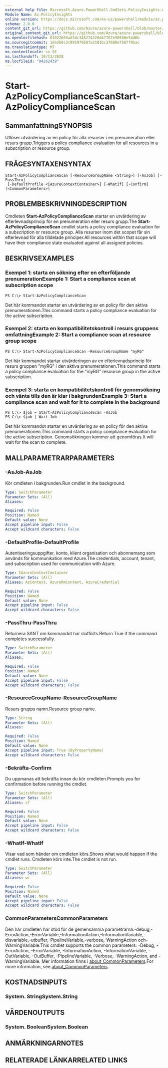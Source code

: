 ```yaml
---
external help file: Microsoft.Azure.PowerShell.Cmdlets.PolicyInsights.dll-Help.xml
Module Name: Az.PolicyInsights
online version: https://docs.microsoft.com/en-us/powershell/module/az.policyinsights/start-azpolicycompliancescan
schema: 2.0.0
content_git_url: https://github.com/Azure/azure-powershell/blob/master/src/PolicyInsights/PolicyInsights/help/Start-AzPolicyComplianceScan.md
original_content_git_url: https://github.com/Azure/azure-powershell/blob/master/src/PolicyInsights/PolicyInsights/help/Start-AzPolicyComplianceScan.md
ms.openlocfilehash: 61022603ad34c345274328d47767e90580e54d6b
ms.sourcegitcommit: 1de2b6c3c99197958fa2101bc37680e7507f91ac
ms.translationtype: MT
ms.contentlocale: sv-SE
ms.lasthandoff: 10/13/2020
ms.locfileid: "94262439"
---
```

# <span data-ttu-id="a909a-101">Start-AzPolicyComplianceScan</span><span class="sxs-lookup"><span data-stu-id="a909a-101">Start-AzPolicyComplianceScan</span></span>

## <span data-ttu-id="a909a-102">Sammanfattning</span><span class="sxs-lookup"><span data-stu-id="a909a-102">SYNOPSIS</span></span>
<span data-ttu-id="a909a-103">Utlöser utvärdering av en policy för alla resurser i en prenumeration eller resurs grupp.</span><span class="sxs-lookup"><span data-stu-id="a909a-103">Triggers a policy compliance evaluation for all resources in a subscription or resource group.</span></span>

## <span data-ttu-id="a909a-104">FRÅGESYNTAXEN</span><span class="sxs-lookup"><span data-stu-id="a909a-104">SYNTAX</span></span>

```
Start-AzPolicyComplianceScan [-ResourceGroupName <String>] [-AsJob] [-PassThru]
 [-DefaultProfile <IAzureContextContainer>] [-WhatIf] [-Confirm] [<CommonParameters>]
```

## <span data-ttu-id="a909a-105">PROBLEMBESKRIVNING</span><span class="sxs-lookup"><span data-stu-id="a909a-105">DESCRIPTION</span></span>
<span data-ttu-id="a909a-106">Cmdleten **Start-AzPolicyComplianceScan** startar en utvärdering av efterlevnadsprincip för en prenumeration eller resurs grupp.</span><span class="sxs-lookup"><span data-stu-id="a909a-106">The **Start-AzPolicyComplianceScan** cmdlet starts a policy compliance evaluation for a subscription or resource group.</span></span> <span data-ttu-id="a909a-107">Alla resurser inom det scopet får sin efterlevnad för alla tilldelade principer.</span><span class="sxs-lookup"><span data-stu-id="a909a-107">All resources within that scope will have their compliance state evaluated against all assigned policies.</span></span>

## <span data-ttu-id="a909a-108">BESKRIVS</span><span class="sxs-lookup"><span data-stu-id="a909a-108">EXAMPLES</span></span>

### <span data-ttu-id="a909a-109">Exempel 1: starta en sökning efter en efterföljande prenumeration</span><span class="sxs-lookup"><span data-stu-id="a909a-109">Example 1: Start a compliance scan at subscription scope</span></span>
```
PS C:\> Start-AzPolicyComplianceScan
```

<span data-ttu-id="a909a-110">Det här kommandot startar en utvärdering av en policy för den aktiva prenumerationen.</span><span class="sxs-lookup"><span data-stu-id="a909a-110">This command starts a policy compliance evaluation for the active subscription.</span></span>

### <span data-ttu-id="a909a-111">Exempel 2: starta en kompatibilitetskontroll i resurs gruppens omfattning</span><span class="sxs-lookup"><span data-stu-id="a909a-111">Example 2: Start a compliance scan at resource group scope</span></span>
```
PS C:\> Start-AzPolicyComplianceScan -ResourceGroupName "myRG"
```

<span data-ttu-id="a909a-112">Det här kommandot startar utvärderingen av en efterlevnadsprincip för resurs gruppen "myRG" i den aktiva prenumerationen.</span><span class="sxs-lookup"><span data-stu-id="a909a-112">This command starts a policy compliance evaluation for the "myRG" resource group in the active subscription.</span></span>

### <span data-ttu-id="a909a-113">Exempel 3: starta en kompatibilitetskontroll för genomsökning och vänta tills den är klar i bakgrunden</span><span class="sxs-lookup"><span data-stu-id="a909a-113">Example 3: Start a compliance scan and wait for it to complete in the background</span></span>
```
PS C:\> $job = Start-AzPolicyComplianceScan -AsJob
PS C:\> $job | Wait-Job
```

<span data-ttu-id="a909a-114">Det här kommandot startar en utvärdering av en policy för den aktiva prenumerationen.</span><span class="sxs-lookup"><span data-stu-id="a909a-114">This command starts a policy compliance evaluation for the active subscription.</span></span> <span data-ttu-id="a909a-115">Genomsökningen kommer att genomföras.</span><span class="sxs-lookup"><span data-stu-id="a909a-115">It will wait for the scan to complete.</span></span>

## <span data-ttu-id="a909a-116">MALLPARAMETRAR</span><span class="sxs-lookup"><span data-stu-id="a909a-116">PARAMETERS</span></span>

### <span data-ttu-id="a909a-117">-AsJob</span><span class="sxs-lookup"><span data-stu-id="a909a-117">-AsJob</span></span>
<span data-ttu-id="a909a-118">Kör cmdleten i bakgrunden.</span><span class="sxs-lookup"><span data-stu-id="a909a-118">Run cmdlet in the background.</span></span>

```yaml
Type: SwitchParameter
Parameter Sets: (All)
Aliases:

Required: False
Position: Named
Default value: None
Accept pipeline input: False
Accept wildcard characters: False
```

### <span data-ttu-id="a909a-119">-DefaultProfile</span><span class="sxs-lookup"><span data-stu-id="a909a-119">-DefaultProfile</span></span>
<span data-ttu-id="a909a-120">Autentiseringsuppgifter, konto, klient organisation och abonnemang som används för kommunikation med Azure.</span><span class="sxs-lookup"><span data-stu-id="a909a-120">The credentials, account, tenant, and subscription used for communication with Azure.</span></span>

```yaml
Type: IAzureContextContainer
Parameter Sets: (All)
Aliases: AzContext, AzureRmContext, AzureCredential

Required: False
Position: Named
Default value: None
Accept pipeline input: False
Accept wildcard characters: False
```

### <span data-ttu-id="a909a-121">-PassThru</span><span class="sxs-lookup"><span data-stu-id="a909a-121">-PassThru</span></span>
<span data-ttu-id="a909a-122">Returnera SANT om kommandot har slutförts.</span><span class="sxs-lookup"><span data-stu-id="a909a-122">Return True if the command completes successfully.</span></span>

```yaml
Type: SwitchParameter
Parameter Sets: (All)
Aliases:

Required: False
Position: Named
Default value: None
Accept pipeline input: False
Accept wildcard characters: False
```

### <span data-ttu-id="a909a-123">-ResourceGroupName</span><span class="sxs-lookup"><span data-stu-id="a909a-123">-ResourceGroupName</span></span>
<span data-ttu-id="a909a-124">Resurs grupps namn.</span><span class="sxs-lookup"><span data-stu-id="a909a-124">Resource group name.</span></span>

```yaml
Type: String
Parameter Sets: (All)
Aliases:

Required: False
Position: Named
Default value: None
Accept pipeline input: True (ByPropertyName)
Accept wildcard characters: False
```

### <span data-ttu-id="a909a-125">-Bekräfta</span><span class="sxs-lookup"><span data-stu-id="a909a-125">-Confirm</span></span>
<span data-ttu-id="a909a-126">Du uppmanas att bekräfta innan du kör cmdleten.</span><span class="sxs-lookup"><span data-stu-id="a909a-126">Prompts you for confirmation before running the cmdlet.</span></span>

```yaml
Type: SwitchParameter
Parameter Sets: (All)
Aliases: cf

Required: False
Position: Named
Default value: None
Accept pipeline input: False
Accept wildcard characters: False
```

### <span data-ttu-id="a909a-127">-WhatIf</span><span class="sxs-lookup"><span data-stu-id="a909a-127">-WhatIf</span></span>
<span data-ttu-id="a909a-128">Visar vad som händer om cmdleten körs.</span><span class="sxs-lookup"><span data-stu-id="a909a-128">Shows what would happen if the cmdlet runs.</span></span>
<span data-ttu-id="a909a-129">Cmdleten körs inte.</span><span class="sxs-lookup"><span data-stu-id="a909a-129">The cmdlet is not run.</span></span>

```yaml
Type: SwitchParameter
Parameter Sets: (All)
Aliases: wi

Required: False
Position: Named
Default value: None
Accept pipeline input: False
Accept wildcard characters: False
```

### <span data-ttu-id="a909a-130">CommonParameters</span><span class="sxs-lookup"><span data-stu-id="a909a-130">CommonParameters</span></span>
<span data-ttu-id="a909a-131">Den här cmdleten har stöd för de gemensamma parametrarna:-debug,-ErrorAction,-ErrorVariable,-InformationAction,-InformationVariable,-disvariable,-utbuffer,-PipelineVariable,-verbose,-WarningAction och-WarningVariable.</span><span class="sxs-lookup"><span data-stu-id="a909a-131">This cmdlet supports the common parameters: -Debug, -ErrorAction, -ErrorVariable, -InformationAction, -InformationVariable, -OutVariable, -OutBuffer, -PipelineVariable, -Verbose, -WarningAction, and -WarningVariable.</span></span> <span data-ttu-id="a909a-132">Mer information finns i [about_CommonParameters](http://go.microsoft.com/fwlink/?LinkID=113216).</span><span class="sxs-lookup"><span data-stu-id="a909a-132">For more information, see [about_CommonParameters](http://go.microsoft.com/fwlink/?LinkID=113216).</span></span>

## <span data-ttu-id="a909a-133">KOSTNADS</span><span class="sxs-lookup"><span data-stu-id="a909a-133">INPUTS</span></span>

### <span data-ttu-id="a909a-134">System. String</span><span class="sxs-lookup"><span data-stu-id="a909a-134">System.String</span></span>

## <span data-ttu-id="a909a-135">VÄRDEN</span><span class="sxs-lookup"><span data-stu-id="a909a-135">OUTPUTS</span></span>

### <span data-ttu-id="a909a-136">System. Boolean</span><span class="sxs-lookup"><span data-stu-id="a909a-136">System.Boolean</span></span>

## <span data-ttu-id="a909a-137">ANMÄRKNINGAR</span><span class="sxs-lookup"><span data-stu-id="a909a-137">NOTES</span></span>

## <span data-ttu-id="a909a-138">RELATERADE LÄNKAR</span><span class="sxs-lookup"><span data-stu-id="a909a-138">RELATED LINKS</span></span>
